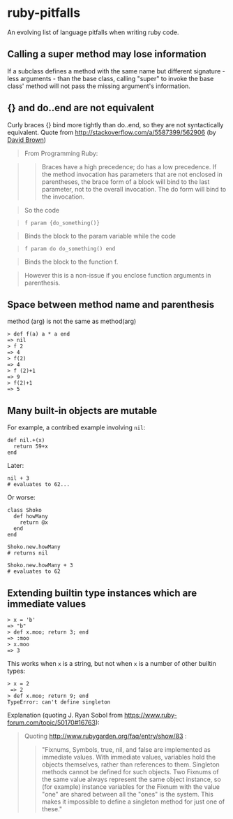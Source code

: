 # ruby-pitfalls

An evolving list of language pitfalls when writing ruby code.


## Calling a super method may lose information

If a subclass defines a method with the same name but different signature - less arguments - than the base class, calling "super" to invoke the base class' method will not pass the missing argument's information.


## {} and do..end are not equivalent

Curly braces {} bind more tightly than do..end, so they are not syntactically equivalent. 
Quote from http://stackoverflow.com/a/5587399/562906 (by [David Brown](http://stackoverflow.com/users/185171/david-brown))


> From Programming Ruby:

> > Braces have a high precedence; do has a low precedence. If the method invocation has parameters that are not enclosed in parentheses, the brace form of a block will bind to the last parameter, not to the overall invocation. The do form will bind to the invocation.

> So the code

> `f param {do_something()}`

> Binds the block to the param variable while the code

> `f param do do_something() end`

> Binds the block to the function f.

> However this is a non-issue if you enclose function arguments in parenthesis.



## Space between method name and parenthesis

method (arg) is not the same as method(arg)

    > def f(a) a * a end
    => nil
    > f 2
    => 4
    > f(2)
    => 4
    > f (2)+1
    => 9
    > f(2)+1
    => 5

## Many built-in objects are mutable

For example, a contribed example involving `nil`:
  
    def nil.+­(x)
      return 59+x
    end
  
Later:
  
    nil + 3
    # evaluates to 62...
  
Or worse:
  
    class Shoko­
      def howMany
        return @x
      end
    end
    
    Shoko.new.howMany­
    # returns nil
    
    Shoko.new.­howMany + 3
    # evaluates to 62
    
    
## Extending builtin type instances which are immediate values

    > x = 'b'
    => "b" 
    > def x.moo; return 3; end
    => :moo 
    > x.moo
    => 3 

This works when `x` is a string, but not when `x` is a number of other builtin types:
    
    > x = 2
     => 2 
    > def x.moo; return 9; end
    TypeError: can't define singleton


Explanation (quoting J. Ryan Sobol from https://www.ruby-forum.com/topic/50170#16763):

> Quoting http://www.rubygarden.org/faq/entry/show/83 :
> > "Fixnums, Symbols, true, nil, and false are implemented as immediate values. With immediate values, variables hold the objects themselves, rather than references to them.
> > Singleton methods cannot be defined for such objects. Two Fixnums of the same value always represent the same object instance, so (for example) instance variables for the Fixnum with the value "one" are shared between all the "ones" is the system. This makes it impossible to define a singleton method for just one of these."



